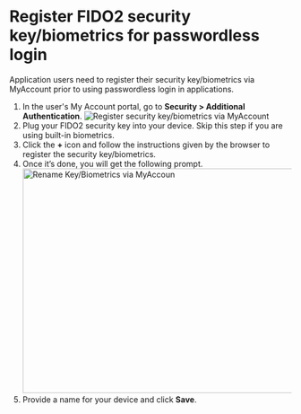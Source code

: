 # Register FIDO2 security key/biometrics for passwordless login

Application users need to register their security key/biometrics via MyAccount prior to <a :href="$withBase('/guides/authentication/passwordless-login/')">using passwordless login</a> in applications.
 
1. In the user's My Account portal, go to **Security > Additional Authentication**.
    <img :src="$withBase('/assets/img/guides/passwordless/register-security-key-via-myaccount.png')" alt="Register security key/biometrics via MyAccount">
2. Plug your FIDO2 security key into your device. Skip this step if you are using built-in biometrics.
3. Click the **+** icon and follow the instructions given by the browser to register the security key/biometrics.
4. Once it’s done, you will get the following prompt.
    <img :src="$withBase('/assets/img/guides/passwordless/rename-security-key-via-myaccount.png')" alt="Rename Key/Biometrics via MyAccoun" width=550 height=400>
5. Provide a name for your device and click **Save**.